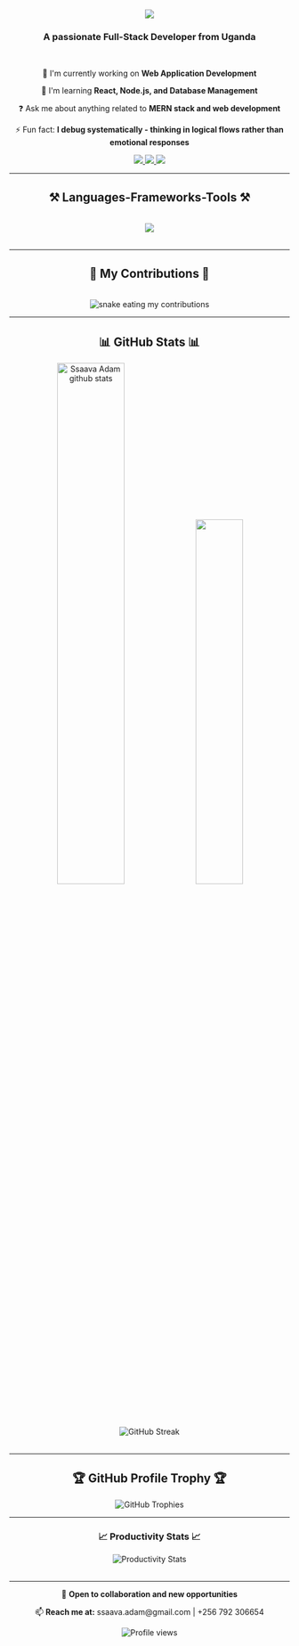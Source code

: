 <h1 align="center">
  <img src="https://readme-typing-svg.herokuapp.com/?font=Righteous&size=35&center=true&vCenter=true&width=500&height=70&duration=4000&lines=Hi+There!+👋;+I'm+Ssaava+Adam;" />
</h1>

<h3 align="center">A passionate Full-Stack Developer from Uganda</h3>

<br/>

<div align="center">
 
 🔭 I'm currently working on **Web Application Development**
 
 🌱 I'm learning **React, Node.js, and Database Management**
 
 ❓ Ask me about anything related to **MERN stack and web development**
 
 ⚡ Fun fact: **I debug systematically - thinking in logical flows rather than emotional responses**
 
 </div>

<div align="center"> 
  <a href="mailto:ssaava.adam@gmail.com">
    <img src="https://img.shields.io/badge/Gmail-333333?style=for-the-badge&logo=gmail&logoColor=red" />
  </a>
  <a href="https://www.linkedin.com/in/mr-ssaava-adam" target="_blank">
    <img src="https://img.shields.io/badge/LinkedIn-0077B5?style=for-the-badge&logo=linkedin&logoColor=white" />
  </a>
  <a href="https://wa.me/256792306654" target="_blank">
    <img src="https://img.shields.io/badge/WhatsApp-25D366?style=for-the-badge&logo=whatsapp&logoColor=white" />
  </a>
</div>

 <hr/>
 
<h2 align="center">⚒️ Languages-Frameworks-Tools ⚒️</h2>
<br/>
<div align="center">
    <img src="https://skillicons.dev/icons?i=react,html,css,javascript,nodejs,express,mongodb,mysql,git,github,figma,vscode" />
</div>

<br/>
<hr/>

<div align="center">
  <h2>🐍 My Contributions 🐍</h2>
  <br>
  <img alt="snake eating my contributions" src="https://raw.githubusercontent.com/Ssaava-Adam/Ssaava-Adam/output/github-contribution-grid-snake.svg" />
  <br/>
</div>

<hr/>

<h2 align="center">📊 GitHub Stats 📊</h2>

<div align="center">
  <img width="49%" height="auto" src="https://github-readme-stats.vercel.app/api?username=Ssaava-Adam&show_icons=true&count_private=true&hide_border=true&title_color=00bfbf&icon_color=00bfbf&text_color=c9d1d9&bg_color=0d1117" alt="Ssaava Adam github stats" /> 
  <img width="41%" height="auto" src="https://github-readme-stats.vercel.app/api/top-langs/?username=Ssaava-Adam&layout=compact&hide_border=true&title_color=00bfbf&text_color=00bfbf&bg_color=0d1117" />
</div>

<div align="center">
  <img src="https://github-readme-streak-stats.herokuapp.com/?user=Ssaava-Adam&theme=black-ice&hide_border=true&stroke=0000&background=0D1117&ring=00bfbf&fire=00bfbf&currStreakLabel=00bfbf" alt="GitHub Streak" />
</div>

<br/>
<hr/>

<h2 align="center">🏆 GitHub Profile Trophy 🏆</h2>
<div align="center">
  <img src="https://github-profile-trophy.vercel.app/?username=Ssaava-Adam&theme=radical&no-frame=false&no-bg=false&margin-w=4" alt="GitHub Trophies" />
</div>

<hr/>

<div align="center">
  <h3>📈 Productivity Stats 📈</h3>
  <img src="https://github-profile-summary-cards.vercel.app/api/cards/productive-time?username=Ssaava-Adam&theme=github_dark" alt="Productivity Stats" />
</div>

<br/>

---

<div align="center">
  <p>💼 <strong>Open to collaboration and new opportunities</strong></p>
  <p>📫 <strong>Reach me at:</strong> ssaava.adam@gmail.com | +256 792 306654</p>
</div>

<div align="center">
  <img src="https://komarev.com/ghpvc/?username=Ssaava-Adam&color=blue&style=flat-square" alt="Profile views" />
</div>
